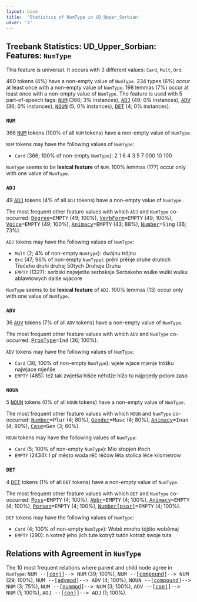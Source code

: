 ```yaml
---
layout: base
title:  'Statistics of NumType in UD_Upper_Sorbian'
udver: '2'
---
```


## Treebank Statistics: UD_Upper_Sorbian: Features: `NumType`

This feature is universal.
It occurs with 3 different values: `Card`, `Mult`, `Ord`.

460 tokens (4%) have a non-empty value of `NumType`.
234 types (6%) occur at least once with a non-empty value of `NumType`.
198 lemmas (7%) occur at least once with a non-empty value of `NumType`.
The feature is used with 5 part-of-speech tags: <tt><a href="hsb-pos-NUM.html">NUM</a></tt> (366; 3% instances), <tt><a href="hsb-pos-ADJ.html">ADJ</a></tt> (49; 0% instances), <tt><a href="hsb-pos-ADV.html">ADV</a></tt> (36; 0% instances), <tt><a href="hsb-pos-NOUN.html">NOUN</a></tt> (5; 0% instances), <tt><a href="hsb-pos-DET.html">DET</a></tt> (4; 0% instances).

### `NUM`

366 <tt><a href="hsb-pos-NUM.html">NUM</a></tt> tokens (100% of all `NUM` tokens) have a non-empty value of `NumType`.

`NUM` tokens may have the following values of `NumType`:

* `Card` (366; 100% of non-empty `NumType`): 2 1 6 4 3 5 7 000 10 100

`NumType` seems to be **lexical feature** of `NUM`. 100% lemmas (177) occur only with one value of `NumType`.

### `ADJ`

49 <tt><a href="hsb-pos-ADJ.html">ADJ</a></tt> tokens (4% of all `ADJ` tokens) have a non-empty value of `NumType`.

The most frequent other feature values with which `ADJ` and `NumType` co-occurred: <tt><a href="hsb-feat-Degree.html">Degree</a></tt><tt>=EMPTY</tt> (49; 100%), <tt><a href="hsb-feat-VerbForm.html">VerbForm</a></tt><tt>=EMPTY</tt> (49; 100%), <tt><a href="hsb-feat-Voice.html">Voice</a></tt><tt>=EMPTY</tt> (49; 100%), <tt><a href="hsb-feat-Animacy.html">Animacy</a></tt><tt>=EMPTY</tt> (43; 88%), <tt><a href="hsb-feat-Number.html">Number</a></tt><tt>=Sing</tt> (36; 73%).

`ADJ` tokens may have the following values of `NumType`:

* `Mult` (2; 4% of non-empty `NumType`): dwójnu trójnu
* `Ord` (47; 96% of non-empty `NumType`): prěni prěnje druhe druhich Třećeho druhi druhej 50tych Druheje Druhu
* `EMPTY` (1327): serbski najwjetše serbskeje Serbskeho wulke wulki wulku ablawtowych dalše wjacore

`NumType` seems to be **lexical feature** of `ADJ`. 100% lemmas (13) occur only with one value of `NumType`.

### `ADV`

36 <tt><a href="hsb-pos-ADV.html">ADV</a></tt> tokens (7% of all `ADV` tokens) have a non-empty value of `NumType`.

The most frequent other feature values with which `ADV` and `NumType` co-occurred: <tt><a href="hsb-feat-PronType.html">PronType</a></tt><tt>=Ind</tt> (36; 100%).

`ADV` tokens may have the following values of `NumType`:

* `Card` (36; 100% of non-empty `NumType`): wjele wjace mjenje tróšku najwjace mjeńše
* `EMPTY` (485): tež tak zwjetša hišće něhdźe hižo tu najprjedy potom zaso

### `NOUN`

5 <tt><a href="hsb-pos-NOUN.html">NOUN</a></tt> tokens (0% of all `NOUN` tokens) have a non-empty value of `NumType`.

The most frequent other feature values with which `NOUN` and `NumType` co-occurred: <tt><a href="hsb-feat-Number.html">Number</a></tt><tt>=Plur</tt> (4; 80%), <tt><a href="hsb-feat-Gender.html">Gender</a></tt><tt>=Masc</tt> (4; 80%), <tt><a href="hsb-feat-Animacy.html">Animacy</a></tt><tt>=Inan</tt> (4; 80%), <tt><a href="hsb-feat-Case.html">Case</a></tt><tt>=Gen</tt> (3; 60%).

`NOUN` tokens may have the following values of `NumType`:

* `Card` (5; 100% of non-empty `NumType`): Mio stopjeń třoch
* `EMPTY` (2434): l př město woda rěč rěčow lěta stolica lěće kilometrow

### `DET`

4 <tt><a href="hsb-pos-DET.html">DET</a></tt> tokens (1% of all `DET` tokens) have a non-empty value of `NumType`.

The most frequent other feature values with which `DET` and `NumType` co-occurred: <tt><a href="hsb-feat-Poss.html">Poss</a></tt><tt>=EMPTY</tt> (4; 100%), <tt><a href="hsb-feat-Abbr.html">Abbr</a></tt><tt>=EMPTY</tt> (4; 100%), <tt><a href="hsb-feat-Animacy.html">Animacy</a></tt><tt>=EMPTY</tt> (4; 100%), <tt><a href="hsb-feat-Person.html">Person</a></tt><tt>=EMPTY</tt> (4; 100%), <tt><a href="hsb-feat-Number-psor.html">Number[psor]</a></tt><tt>=EMPTY</tt> (4; 100%).

`DET` tokens may have the following values of `NumType`:

* `Card` (4; 100% of non-empty `NumType`): Wobě mnoho tójšto woběmaj
* `EMPTY` (290): n kotrež jeho jich tute kotryž tutón kotraž swoje tuta

## Relations with Agreement in `NumType`

The 10 most frequent relations where parent and child node agree in `NumType`:
<tt>NUM --[<tt><a href="hsb-dep-conj.html">conj</a></tt>]--> NUM</tt> (39; 100%),
<tt>NUM --[<tt><a href="hsb-dep-compound.html">compound</a></tt>]--> NUM</tt> (29; 100%),
<tt>NUM --[<tt><a href="hsb-dep-advmod.html">advmod</a></tt>]--> ADV</tt> (4; 100%),
<tt>NOUN --[<tt><a href="hsb-dep-compound.html">compound</a></tt>]--> NUM</tt> (3; 75%),
<tt>NUM --[<tt><a href="hsb-dep-nummod.html">nummod</a></tt>]--> NUM</tt> (3; 100%),
<tt>ADV --[<tt><a href="hsb-dep-conj.html">conj</a></tt>]--> NUM</tt> (1; 100%),
<tt>ADJ --[<tt><a href="hsb-dep-conj.html">conj</a></tt>]--> ADJ</tt> (1; 100%).


